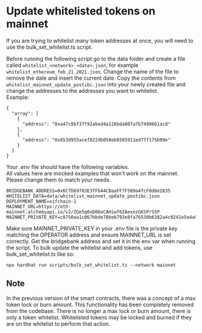 # Update whitelisted tokens on mainnet

If you are trying to whitelist many token addresses at once, you will need to use the bulk_set_whitelist.ts script.

Before running the following script go to the data folder and create a file called `whitelist_<network>_<date>.json`, for example `whitelist_ethereum_feb_21_2021.json`. Change the name of the file to remove the date and insert the current date. Copy the contents from `whitelist_mainnet_update_postibc.json` into your newly created file and change the addresses to the addresses you want to whitelist.  
Example:
```
{
  "array": [
    {
      "address": "0xa47c8bf37f92abed4a126bda807a7b7498661acd"
    },
    {
      "address": "0x853d955acef822db058eb8505911ed77f175b99e"
    }
  ]
}
```

Your .env file should have the following variables.  
All values here are mocked examples that won't work on the mainnet.  
Please change them to match your needs.
```
BRIDGEBANK_ADDRESS=0x6CfD69783E3fFb44CBaaFF7F509a4fcF0d8e2835
WHITELIST_DATA=data/whitelist_mainnet_update_postibc.json
DEPLOYMENT_NAME=sifchain-1
MAINNET_URL=https://eth-mainnet.alchemyapi.io/v2/ZGe5q0xD06oCAHiwf6ZAexnzGKSPrS5P
MAINNET_PRIVATE_KEY=c8750aa1c067bbde78beb793e8fa76530b6382a4c0241e5e4a9ec0a0f44dc0d3
```

Make sure MAINNET_PRIVATE_KEY in your .env file is the private key matching the OPERATOR address and ensure MAINNET_URL is set correctly. Get the bridgebank address and set it in the env var when running the script. To bulk update the whitelist and add tokens, use bulk_set_whitelist.ts like so:
```
npx hardhat run scripts/bulk_set_whitelist.ts --network mainnet
```

## Note
In the previous version of the smart contracts, there was a concept of a max token lock or burn amount. This functionality has been completely removed from the codebase. There is no longer a max lock or burn amount, there is only a token whitelist. Whitelisted tokens may be locked and burned if they are on the whitelist to perform that action.
